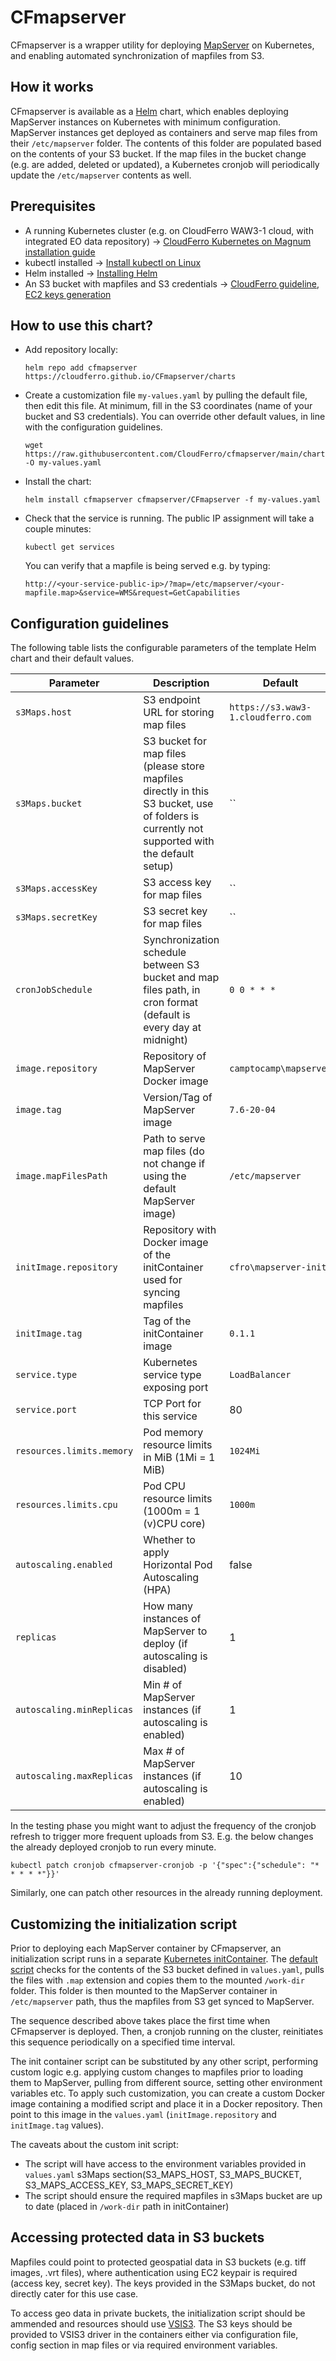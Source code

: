 # CFmapserver

CFmapserver is a wrapper utility for deploying [MapServer](https://mapserver.org/about.html#aboutMapServer) on Kubernetes, and enabling automated synchronization of mapfiles from S3.

## How it works

CFmapserver is available as a [Helm](https://helm.sh/) chart, which enables deploying MapServer instances on Kubernetes with minimum configuration.
MapServer instances get deployed as containers and serve map files from their `/etc/mapserver` folder. The contents of this folder are populated based on the contents of your S3 bucket. 
If the map files in the bucket change (e.g. are added, deleted or updated), a Kubernetes cronjob will periodically update the `/etc/mapserver` contents as well.

## Prerequisites
* A running Kubernetes cluster (e.g. on CloudFerro WAW3-1 cloud, with integrated EO data repository) -> [CloudFerro Kubernetes on Magnum installation guide](https://creodias.docs.cloudferro.com/en/latest/kubernetes/How-to-Create-a-Kubernetes-Cluster-Using-Creodias-OpenStack-Magnum.html)
* kubectl installed -> [Install kubectl on Linux](https://kubernetes.io/docs/tasks/tools/install-kubectl-linux/)
* Helm installed -> [Installing Helm](https://helm.sh/docs/intro/install/)
* An S3 bucket with mapfiles and S3 credentials -> [CloudFerro guideline, EC2 keys generation](https://creodias.docs.cloudferro.com/en/latest/general/How-to-generate-ec2-credentials-on-Creodias.html?highlight=generate%20s3)

## How to use this chart?

* Add repository locally:

    ```
    helm repo add cfmapserver https://cloudferro.github.io/CFmapserver/charts
    ```

* Create a customization file `my-values.yaml` by pulling the default file, then edit this file. At minimum, fill in the S3 coordinates (name of your bucket and S3 credentials). You can override other default values, in line with the configuration guidelines.

    ```
    wget https://raw.githubusercontent.com/CloudFerro/cfmapserver/main/charts/values.yaml -O my-values.yaml
    ```


* Install the chart:

    ```
    helm install cfmapserver cfmapserver/CFmapserver -f my-values.yaml
    ```

* Check that the service is running. The public IP assignment will take a couple minutes:

    ```
    kubectl get services
    ```

  You can verify that a mapfile is being served e.g. by typing:

    ```
    http://<your-service-public-ip>/?map=/etc/mapserver/<your-mapfile.map>&service=WMS&request=GetCapabilities
    ```

## Configuration guidelines

The following table lists the configurable parameters of the template Helm chart and their default values.

| Parameter                  | Description                                     | Default                                                    |
| -----------------------    | ---------------------------------------------   | ---------------------------------------------------------- |
| `s3Maps.host`              | S3 endpoint URL for storing map files                                 | `https://s3.waw3-1.cloudferro.com`                         |
| `s3Maps.bucket`            | S3 bucket for map files (please store mapfiles directly in this S3 bucket, use of folders is currently not supported with the default setup)        | ``     |
| `s3Maps.accessKey`         | S3 access key for map files                                 | ``                                                         |
| `s3Maps.secretKey`         | S3 secret key for map files                                  | ``                                                         |
| `cronJobSchedule`          | Synchronization schedule between S3 bucket and map files path, in cron format (default is every day at midnight)  | `0 0 * * *`  |
| `image.repository`         | Repository of MapServer Docker image            | `camptocamp\mapserver`                                     | 
| `image.tag`                | Version/Tag of MapServer image                  | `7.6-20-04`                                                |
| `image.mapFilesPath`       | Path to serve map files (do not change if using the default MapServer image)    | `/etc/mapserver` |
| `initImage.repository`     | Repository with Docker image of the initContainer used for syncing mapfiles | `cfro\mapserver-init`  |
| `initImage.tag`            | Tag of the initContainer image                  | `0.1.1`
| `service.type`             | Kubernetes service type exposing port           | `LoadBalancer`                                             |
| `service.port`             | TCP Port for this service                       | 80                                                         |
| `resources.limits.memory`  | Pod memory resource limits in MiB (1Mi = 1 MiB)       | `1024Mi`                                |
| `resources.limits.cpu`     | Pod CPU resource limits (1000m = 1 (v)CPU core)       | `1000m`                                 |
| `autoscaling.enabled`      | Whether to apply Horizontal Pod Autoscaling (HPA) | false |
| `replicas`                 | How many instances of MapServer to deploy (if autoscaling is disabled) | 1  |
| `autoscaling.minReplicas`  | Min # of MapServer instances (if autoscaling is enabled)                                             | 1 |
| `autoscaling.maxReplicas`  | Max # of MapServer instances (if autoscaling is enabled)                                              | 10 |

In the testing phase you might want to adjust the frequency of the cronjob refresh to trigger more frequent uploads from S3. E.g. the below changes the already deployed cronjob to run every minute.

  ```
  kubectl patch cronjob cfmapserver-cronjob -p '{"spec":{"schedule": "* * * * *"}}'
  ```

Similarly, one can patch other resources in the already running deployment.

## Customizing the initialization script

Prior to deploying each MapServer container by CFmapserver, an initialization script runs in a separate [Kubernetes initContainer](https://kubernetes.io/docs/concepts/workloads/pods/init-containers/). The [default script](https://raw.githubusercontent.com/PoulTur/cfmapserver/main/init/mapserver-init.py) checks for the contents of the S3 bucket defined in `values.yaml`, pulls the files with `.map` extension and copies them to the mounted `/work-dir` folder. This folder is then mounted to the MapServer container in `/etc/mapserver` path, thus the mapfiles from S3 get synced to MapServer.

The sequence described above takes place the first time when CFmapserver is deployed. Then, a cronjob running on the cluster, reinitiates this sequence periodically on a specified time interval. 

The init container script can be substituted by any other script, performing custom logic e.g. applying custom changes to mapfiles prior to loading them to MapServer, pulling from different source, setting other environment variables etc. To apply such customization, you can create a custom Docker image containing a modified script and place it in a Docker repository. Then point to this image in the `values.yaml` (`initImage.repository` and `initImage.tag` values).

The caveats about the custom init script:
* The script will have access to the environment variables provided in `values.yaml` s3Maps section(S3_MAPS_HOST, S3_MAPS_BUCKET, S3_MAPS_ACCESS_KEY, S3_MAPS_SECRET_KEY)
* The script should ensure the required mapfiles in s3Maps bucket are up to date (placed in `/work-dir` path in initContainer)

## Accessing protected data in S3 buckets

Mapfiles could point to protected geospatial data in S3 buckets (e.g. tiff images, .vrt files), where authentication using EC2 keypair is required (access key, secret key).
The keys provided in the S3Maps bucket, do not directly cater for this use case.

To access geo data in private buckets, the initialization script should be ammended and resources should use [VSIS3](https://gdal.org/user/virtual_file_systems.html#vsis3-aws-s3-files). The S3 keys should be provided to VSIS3 driver in the containers either via configuration file, config section in map files or via required environment variables.
